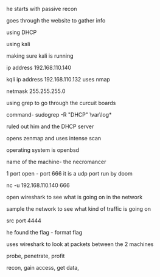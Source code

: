 he starts with passive recon

goes through the website to gather info

using DHCP

using kali

making sure kali is running

ip address 192.168.110.140

kqli ip address 192.168.110.132 uses nmap

netmask 255.255.255.0

using grep to go through the curcuit boards

command- sudogrep -R "DHCP" \var\log\*

ruled out him and the DHCP server

opens zenmap and uses intense scan 

operating system is openbsd

name of the machine- the necromancer 

1 port open - port 666 it is a udp port run by doom 

nc -u 192.168.110.140 666

open wireshark to see what is going on in the network

sample the network to see what kind of traffic is going on 

src port 4444

he found the flag - format flag

uses wireshark to look at packets between the 2 machines 

probe, penetrate, profit

recon, gain access, get data, 

